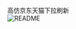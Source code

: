 高仿京东天猫下拉刷新  
![README](https://github.com/shineflower/JdTmallPullToRefresh/blob/master/screenshots/jdTmallPullToRefresh.GIF)
